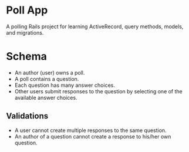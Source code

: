 # Poll App

A polling Rails project for learning ActiveRecord, query methods, models, and migrations.

# Schema

- An author (user) owns a poll.
- A poll contains a question.
- Each question has many answer choices.
- Other users submit responses to the question by selecting one of the available answer choices.

## Validations

- A user cannot create multiple responses to the same question.
- An author of a question cannot create a response to his/her own question.
